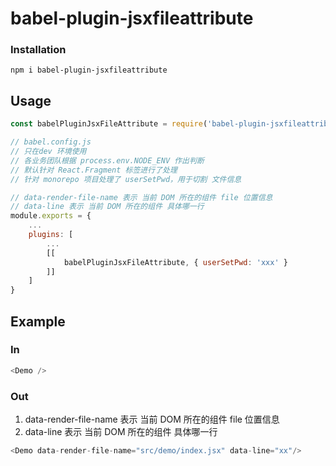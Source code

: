 # babel-plugin-jsxfileattribute

### Installation

`npm i babel-plugin-jsxfileattribute`

## Usage

```javascript
const babelPluginJsxFileAttribute = require('babel-plugin-jsxfileattribute');

// babel.config.js
// 只在dev 环境使用
// 各业务团队根据 process.env.NODE_ENV 作出判断
// 默认针对 React.Fragment 标签进行了处理
// 针对 monorepo 项目处理了 userSetPwd，用于切割 文件信息

// data-render-file-name 表示 当前 DOM 所在的组件 file 位置信息
// data-line 表示 当前 DOM 所在的组件 具体哪一行
module.exports = {
    ...
    plugins: [
        ...
        [[
            babelPluginJsxFileAttribute, { userSetPwd: 'xxx' }
        ]]
    ]
}
```

## Example

### In

```javascript
<Demo />
```

### Out
1. data-render-file-name 表示 当前 DOM 所在的组件 file 位置信息
2. data-line 表示 当前 DOM 所在的组件 具体哪一行
```javascript
<Demo data-render-file-name="src/demo/index.jsx" data-line="xx"/>
```